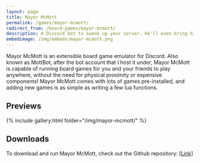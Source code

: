 ```yaml
---
layout: page
title: Mayor McMott
permalink: /games/mayor-mcmott/
redirect_from: /board-games/mayor-mcmott/
description: A Discord bot to swank up your server. He'll even bring his board game collection!
embedimage: /img/embeds/mayor-mcmott.png
---
```


Mayor McMott is an extensible board game emulator for Discord. Also known as MottBot, after the bot account that I host it under, Mayor McMott is capable of running board games for you and your friends to play anywhere, without the need for physical proximity or expensive components! Mayor McMott comes with lots of games pre-installed, and adding new games is as simple as writing a few lua functions.

<h2>Previews</h2>

{% include gallery.html folder="/img/mayor-mcmott/" %}

<h2>Downloads</h2>

To download and run Mayor McMott, check out the Github repository: <a href="https://github.com/Blizihguh/Mayor-McMott">[Link]</a>
